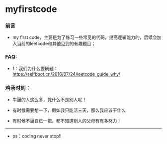 # myfirstcode

### 前言
* my first code，主要是为了练习一些常见的代码，提高逻辑能力的，后续会加入当前的leetcode和其他见到的有趣题目；


### FAQ:
* 1：我们为什么要刷题：
https://selfboot.cn/2016/07/24/leetcode_guide_why/


### 鸡汤时刻：
* 牛逼的人这么多，凭什么不是别人呢！

* 有时候需要想一下，假如我只能活三天，那么我应该干什么

* 有时候不逼自已一把，都不知道别人的父母有有多努力！
---

* ps：coding never stop!!
